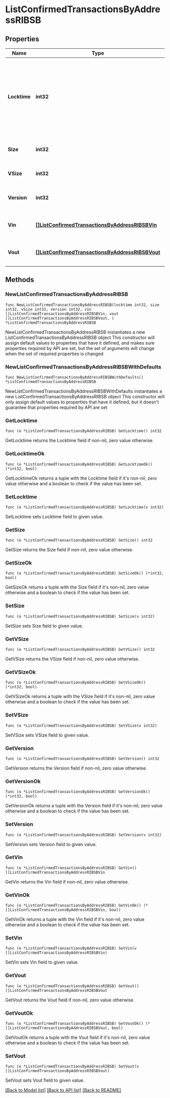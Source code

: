 # ListConfirmedTransactionsByAddressRIBSB

## Properties

Name | Type | Description | Notes
------------ | ------------- | ------------- | -------------
**Locktime** | **int32** | Represents the locktime on the transaction on the specific blockchain, i.e. the blockheight at which the transaction is valid. | 
**Size** | **int32** | Represents the total size of this transaction. | 
**VSize** | **int32** | Defines the transaction&#39;s virtual size. | 
**Version** | **int32** | Defines the version of the transaction. | 
**Vin** | [**[]ListConfirmedTransactionsByAddressRIBSBVin**](ListConfirmedTransactionsByAddressRIBSBVin.md) | Represents the transaction inputs. | 
**Vout** | [**[]ListConfirmedTransactionsByAddressRIBSBVout**](ListConfirmedTransactionsByAddressRIBSBVout.md) | Represents the transaction outputs. | 

## Methods

### NewListConfirmedTransactionsByAddressRIBSB

`func NewListConfirmedTransactionsByAddressRIBSB(locktime int32, size int32, vSize int32, version int32, vin []ListConfirmedTransactionsByAddressRIBSBVin, vout []ListConfirmedTransactionsByAddressRIBSBVout, ) *ListConfirmedTransactionsByAddressRIBSB`

NewListConfirmedTransactionsByAddressRIBSB instantiates a new ListConfirmedTransactionsByAddressRIBSB object
This constructor will assign default values to properties that have it defined,
and makes sure properties required by API are set, but the set of arguments
will change when the set of required properties is changed

### NewListConfirmedTransactionsByAddressRIBSBWithDefaults

`func NewListConfirmedTransactionsByAddressRIBSBWithDefaults() *ListConfirmedTransactionsByAddressRIBSB`

NewListConfirmedTransactionsByAddressRIBSBWithDefaults instantiates a new ListConfirmedTransactionsByAddressRIBSB object
This constructor will only assign default values to properties that have it defined,
but it doesn't guarantee that properties required by API are set

### GetLocktime

`func (o *ListConfirmedTransactionsByAddressRIBSB) GetLocktime() int32`

GetLocktime returns the Locktime field if non-nil, zero value otherwise.

### GetLocktimeOk

`func (o *ListConfirmedTransactionsByAddressRIBSB) GetLocktimeOk() (*int32, bool)`

GetLocktimeOk returns a tuple with the Locktime field if it's non-nil, zero value otherwise
and a boolean to check if the value has been set.

### SetLocktime

`func (o *ListConfirmedTransactionsByAddressRIBSB) SetLocktime(v int32)`

SetLocktime sets Locktime field to given value.


### GetSize

`func (o *ListConfirmedTransactionsByAddressRIBSB) GetSize() int32`

GetSize returns the Size field if non-nil, zero value otherwise.

### GetSizeOk

`func (o *ListConfirmedTransactionsByAddressRIBSB) GetSizeOk() (*int32, bool)`

GetSizeOk returns a tuple with the Size field if it's non-nil, zero value otherwise
and a boolean to check if the value has been set.

### SetSize

`func (o *ListConfirmedTransactionsByAddressRIBSB) SetSize(v int32)`

SetSize sets Size field to given value.


### GetVSize

`func (o *ListConfirmedTransactionsByAddressRIBSB) GetVSize() int32`

GetVSize returns the VSize field if non-nil, zero value otherwise.

### GetVSizeOk

`func (o *ListConfirmedTransactionsByAddressRIBSB) GetVSizeOk() (*int32, bool)`

GetVSizeOk returns a tuple with the VSize field if it's non-nil, zero value otherwise
and a boolean to check if the value has been set.

### SetVSize

`func (o *ListConfirmedTransactionsByAddressRIBSB) SetVSize(v int32)`

SetVSize sets VSize field to given value.


### GetVersion

`func (o *ListConfirmedTransactionsByAddressRIBSB) GetVersion() int32`

GetVersion returns the Version field if non-nil, zero value otherwise.

### GetVersionOk

`func (o *ListConfirmedTransactionsByAddressRIBSB) GetVersionOk() (*int32, bool)`

GetVersionOk returns a tuple with the Version field if it's non-nil, zero value otherwise
and a boolean to check if the value has been set.

### SetVersion

`func (o *ListConfirmedTransactionsByAddressRIBSB) SetVersion(v int32)`

SetVersion sets Version field to given value.


### GetVin

`func (o *ListConfirmedTransactionsByAddressRIBSB) GetVin() []ListConfirmedTransactionsByAddressRIBSBVin`

GetVin returns the Vin field if non-nil, zero value otherwise.

### GetVinOk

`func (o *ListConfirmedTransactionsByAddressRIBSB) GetVinOk() (*[]ListConfirmedTransactionsByAddressRIBSBVin, bool)`

GetVinOk returns a tuple with the Vin field if it's non-nil, zero value otherwise
and a boolean to check if the value has been set.

### SetVin

`func (o *ListConfirmedTransactionsByAddressRIBSB) SetVin(v []ListConfirmedTransactionsByAddressRIBSBVin)`

SetVin sets Vin field to given value.


### GetVout

`func (o *ListConfirmedTransactionsByAddressRIBSB) GetVout() []ListConfirmedTransactionsByAddressRIBSBVout`

GetVout returns the Vout field if non-nil, zero value otherwise.

### GetVoutOk

`func (o *ListConfirmedTransactionsByAddressRIBSB) GetVoutOk() (*[]ListConfirmedTransactionsByAddressRIBSBVout, bool)`

GetVoutOk returns a tuple with the Vout field if it's non-nil, zero value otherwise
and a boolean to check if the value has been set.

### SetVout

`func (o *ListConfirmedTransactionsByAddressRIBSB) SetVout(v []ListConfirmedTransactionsByAddressRIBSBVout)`

SetVout sets Vout field to given value.



[[Back to Model list]](../README.md#documentation-for-models) [[Back to API list]](../README.md#documentation-for-api-endpoints) [[Back to README]](../README.md)


